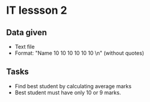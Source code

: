 # IT lessson 2

## Data given
* Text file
* Format: "Name 10 10 10 10 10 10 \n" (without quotes)

## Tasks
* Find best student by calculating average marks
* Best student must have only 10 or 9 marks.